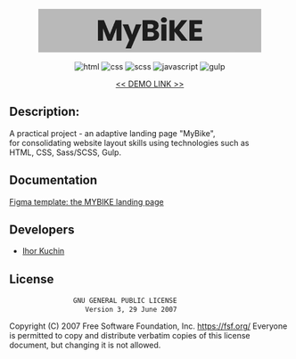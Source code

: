 <p align="center">
  <img src="readme-title.png" width="400" alt="Title">
</p>

<p align="center">
  <img src="https://img.shields.io/badge/-html-red" alt="html">
  <img src="https://img.shields.io/badge/-css-blue" alt="css">
  <img src="https://img.shields.io/badge/-scss-red" alt="scss">
  <img src="https://img.shields.io/badge/-javascript-yellow" alt="javascript">
  <img src="https://img.shields.io/badge/-gulp-darkred" alt="gulp">
</p>

<p align="center">
  <a href="https://ik-web.github.io/layout-page-my-bike"><< DEMO LINK >></a> 
</p>

## Description:

A practical project - an adaptive landing page "MyBike", <br>
for consolidating website layout skills using technologies such as <br>
HTML, CSS, Sass/SCSS, Gulp.

## Documentation

[Figma template: the MYBIKE landing page](https://www.figma.com/file/Ic3SlZjkATYaS7uTifZAIk/BIKE?node-id=0%3A1)

## Developers

- [Ihor Kuchin](https://github.com/ik-web)

## License

                    GNU GENERAL PUBLIC LICENSE
                       Version 3, 29 June 2007

 Copyright (C) 2007 Free Software Foundation, Inc. <https://fsf.org/>
 Everyone is permitted to copy and distribute verbatim copies
 of this license document, but changing it is not allowed.
